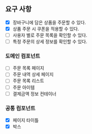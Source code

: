 ## 요구 사항

- [x] 장바구니에 담은 상품을 주문할 수 있다.
- [x] 상품 주문 시 쿠폰을 적용할 수 있다.
- [ ] 사용자 별로 주문 목록을 확인할 수 있다.
- [ ] 특정 주문의 상세 정보를 확인할 수 있다.

### 도메인 컴포넌트

- [ ] 주문 목록 페이지
- [ ] 주문 내역 상세 페이지
- [ ] 주문 목록 리스트
- [ ] 주문 아이템
- [ ] 결제금액 정보 컨테이너

### 공통 컴포넌트

- [x] 페이지 타이틀
- [x] 박스

